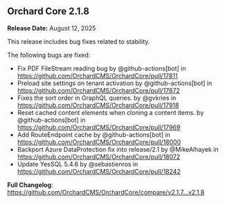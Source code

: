## Orchard Core 2.1.8

**Release Date:** August 12, 2025

This release includes bug fixes related to stability.

The following bugs are fixed:

* Fix PDF FileStream reading bug by @github-actions[bot] in https://github.com/OrchardCMS/OrchardCore/pull/17811
* Preload site settings on tenant activation by @github-actions[bot] in https://github.com/OrchardCMS/OrchardCore/pull/17872
* Fixes the sort order in GraphQL queries. by @gvkries in https://github.com/OrchardCMS/OrchardCore/pull/17918
* Reset cached content elements when cloning a content items. by @github-actions[bot] in https://github.com/OrchardCMS/OrchardCore/pull/17969
* Add RouteEndpoint cache by @github-actions[bot] in https://github.com/OrchardCMS/OrchardCore/pull/18000
* Backport Azure DataProtection fix into release/2.1 by @MikeAlhayek in https://github.com/OrchardCMS/OrchardCore/pull/18072
* Update YesSQL 5.4.6 by @sebastienros in https://github.com/OrchardCMS/OrchardCore/pull/18242

**Full Changelog**: https://github.com/OrchardCMS/OrchardCore/compare/v2.1.7...v2.1.8
